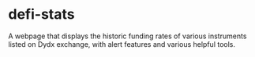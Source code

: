 # defi-stats
A webpage that displays the historic funding rates of various instruments listed on Dydx exchange, with alert features and various helpful tools.
